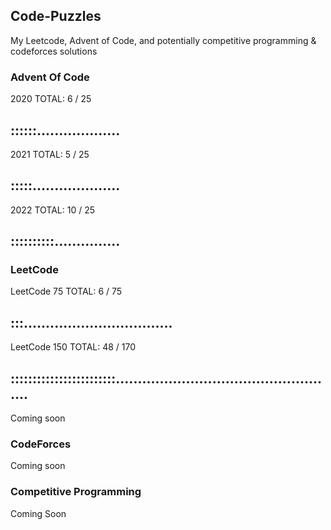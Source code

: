 ## Code-Puzzles
My Leetcode, Advent of Code, and potentially competitive programming & codeforces solutions

### Advent Of Code
2020 
TOTAL: 6 / 25
## ::::::...................

2021
TOTAL: 5 / 25
## :::::....................

2022
TOTAL: 10 / 25
## ::::::::::...............

### LeetCode

LeetCode 75
TOTAL: 6 / 75
## :::..................................

LeetCode 150
TOTAL: 48 / 170
## ::::::::::::::::::::::::...................................................

Coming soon

### CodeForces

Coming soon

### Competitive Programming

Coming Soon